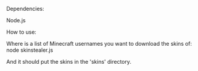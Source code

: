 Dependencies:

Node.js

How to use:

Where <usernames> is a list of Minecraft usernames you want to download the skins of:
node skinstealer.js <usernames>

And it should put the skins in the 'skins' directory.
